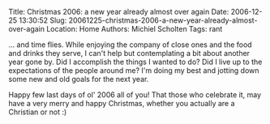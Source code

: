 Title: Christmas 2006: a new year already almost over again
Date: 2006-12-25 13:30:52
Slug: 20061225-christmas-2006-a-new-year-already-almost-over-again
Location: Home
Authors: Michiel Scholten
Tags: rant

<p>... and time flies. While enjoying the company of close ones and the food and drinks they serve, I can't help but contemplating a bit about another year gone by. Did I accomplish the things I wanted to do? Did I live up to the expectations of the people around me? I'm doing my best and jotting down some new and old goals for the next year.</p>

<p>Happy few last days of ol' 2006 all of you! That those who celebrate it, may have a very merry and happy Christmas, whether you actually are a Christian or not :)</p>